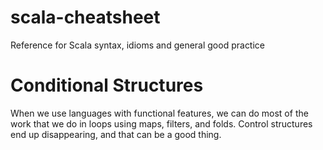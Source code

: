 scala-cheatsheet
================

Reference for Scala syntax, idioms and general good practice

Conditional Structures
======================

When we use languages with functional features, we can do most of the work that we do in loops using maps, filters, and folds. 
Control structures end up disappearing, and that can be a good thing.